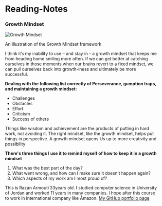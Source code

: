 # Reading-Notes

### Growth Mindset

![Growth Mindset](https://i1.wp.com/atlassianblog.wpengine.com/wp-content/uploads/2015/11/growth-mindset.png?w=1101&ssl=1)

An illustration of the Growth Mindset framework

I think it’s my inability to use – and stay in – a growth mindset that keeps me from heading home smiling more often. If we can get better at catching ourselves in those moments when our brains revert to a fixed mindset, we can pull ourselves back into growth-iness and ultimately be more successful.

**Dealing with the following list correctly of Perseverance, gumption traps, and maintaining a growth mindset:**

* Challenges
* Obstacles
* Effort
* Criticism
* Success of others

Things like wisdom and achievement are the products of putting in hard work, not avoiding it. The right mindset, like the growth mindset, helps put things in perspective. A growth mindset opens Us up to more creativity and possibility

**There's three things I use it to remind myself of how to keep it in a growth mindset**
1. What was the best part of the day?
2. What went wrong, and how can I make sure it doesn’t happen again?
3. Which aspects of my work am I most proud of?


This is Razan Armouti 33years old. I studied computer science in University of Jordan and worked 11 years in many companies. I hope after this course to work in international company like Amazon. 
[My GitHub portfolio page](https://github.com/RazanArmouti)
